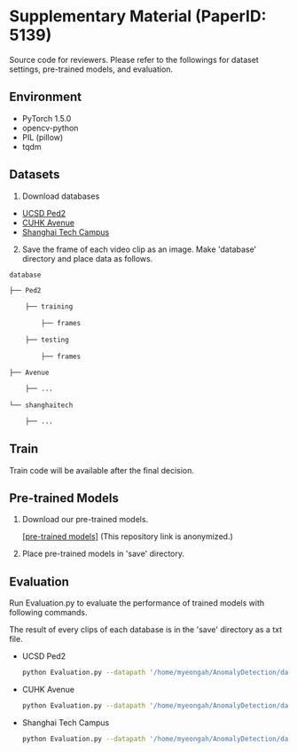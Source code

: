 # Supplementary Material (PaperID: 5139)

Source code for reviewers.
Please refer to the followings for dataset settings, pre-trained models, and evaluation.

## Environment
- PyTorch 1.5.0
- opencv-python
- PIL (pillow)
- tqdm

## Datasets

1. Download databases
- [UCSD Ped2](http://www.svcl.ucsd.edu/projects/anomaly/dataset.html)
- [CUHK Avenue](http://www.cse.cuhk.edu.hk/leojia/projects/detectabnormal/dataset.html)
- [Shanghai Tech Campus](https://svip-lab.github.io/dataset/campus_dataset.html)

2. Save the frame of each video clip as an image. Make 'database' directory and place data as follows.
```bash
database

├── Ped2

	├── training
  
		├── frames
    
	├── testing
  
		├── frames
    
├── Avenue

	├── ...
  
└── shanghaitech

	├── ...
```

## Train

Train code will be available after the final decision.

## Pre-trained Models

1. Download our pre-trained models.

   [[pre-trained models]](https://drive.google.com/drive/folders/19IbKloMhysMOlfq1Hns1VqbjiYt2A-mx?usp=sharing) (This repository link is anonymized.)

2. Place pre-trained models in 'save' directory.

## Evaluation

Run Evaluation.py to evaluate the performance of trained models with following commands.

The result of every clips of each database is in the 'save' directory as a txt file.

- UCSD Ped2
    ```bash
    python Evaluation.py --datapath '/home/myeongah/AnomalyDetection/database' --dataset Ped2 --flow_L 1 --checkpoint './save/FINAL_Ped2/Backbone.pth' --checkpoint_flow_static './save/FINAL_Ped2/Flow_static.pth' --checkpoint_flow_dynamic './save/FINAL_Ped2/Flow_dynamic.pth' --modelsave 'FINAL_Ped2'
    ```

- CUHK Avenue
    ```bash
    python Evaluation.py --datapath '/home/myeongah/AnomalyDetection/database' --dataset Avenue --checkpoint './save/FINAL_CUHK/Backbone.pth' --checkpoint_flow_static './save/FINAL_CUHK/Flow_static.pth' --checkpoint_flow_dynamic './save/FINAL_CUHK/Flow_dynamic.pth' --modelsave 'FINAL_CUHK'
    ```

- Shanghai Tech Campus
    ```bash
    python Evaluation.py --datapath '/home/myeongah/AnomalyDetection/database' --dataset shanghaitech --checkpoint './save/FINAL_ST/Backbone.pth' --checkpoint_flow_static './save/FINAL_ST/Flow_static.pth' --checkpoint_flow_dynamic './save/FINAL_ST/Flow_dynamic.pth' --modelsave 'FINAL_ST'
    ```

